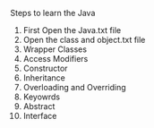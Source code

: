 Steps to learn the Java

1. First Open the Java.txt file
2. Open the class and object.txt file
3. Wrapper Classes
4. Access Modifiers
5. Constructor
6. Inheritance
7. Overloading and Overriding
8. Keyowrds
8. Abstract
9. Interface 

